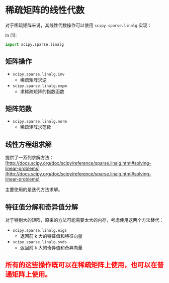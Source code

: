 # 稀疏矩阵的线性代数

对于稀疏矩阵来说，其线性代数操作可以使用 `scipy.sparse.linalg` 实现：

In [1]:

```py
import scipy.sparse.linalg

```

## 矩阵操作

*   `scipy.sparse.linalg.inv`
    *   稀疏矩阵求逆
*   `scipy.sparse.linalg.expm`
    *   求稀疏矩阵的指数函数

## 矩阵范数

*   `scipy.sparse.linalg.norm`
    *   稀疏矩阵求范数

## 线性方程组求解

提供了一系列求解方法： [http://docs.scipy.org/doc/scipy/reference/sparse.linalg.html#solving-linear-problems](http://docs.scipy.org/doc/scipy/reference/sparse.linalg.html#solving-linear-problems)

主要使用的是迭代方法求解。

## 特征值分解和奇异值分解

对于特别大的矩阵，原来的方法可能需要太大的内存，考虑使用这两个方法替代：

*   `scipy.sparse.linalg.eigs`
    *   返回前 k 大的特征值和特征向量
*   `scipy.sparse.linalg.svds`
    *   返回前 k 大的奇异值和奇异向量

## <font color="red">所有的这些操作既可以在稀疏矩阵上使用，也可以在普通矩阵上使用。</font>